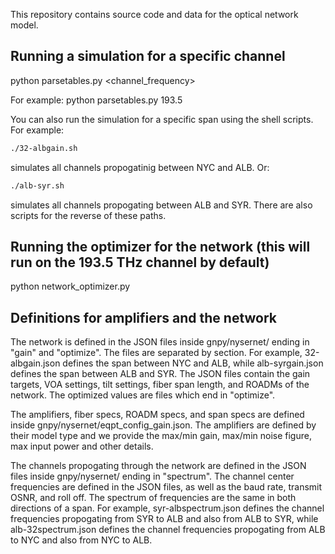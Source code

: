 This repository contains source code and data for the optical network model.

## Running a simulation for a specific channel

python parsetables.py <channel_frequency>

For example: python parsetables.py 193.5

You can also run the simulation for a specific span using the shell scripts. For example:

```bash
./32-albgain.sh
```

simulates all channels propogatinig between NYC and ALB. Or:

```bash
./alb-syr.sh
```

simulates all channels propogating between ALB and SYR. There are also scripts for the reverse of these paths.

## Running the optimizer for the network (this will run on the 193.5 THz channel by default)

python network_optimizer.py


## Definitions for amplifiers and the network

The network is defined in the JSON files inside gnpy/nysernet/ ending in "gain" and "optimize". The files are separated by section. For example, 32-albgain.json defines the span between NYC and ALB, while alb-syrgain.json defines the span between ALB and SYR. The JSON files contain the gain targets, VOA settings, tilt settings, fiber span length, and ROADMs of the network. The optimized values are files which end in "optimize".

The amplifiers, fiber specs, ROADM specs, and span specs are defined inside gnpy/nysernet/eqpt_config_gain.json. The amplifiers are defined by their model type and we provide the max/min gain, max/min noise figure, max input power and other details. 

The channels propogating through the network are defined in the JSON files inside gnpy/nysernet/ ending in "spectrum". The channel center frequencies are defined in the JSON files, as well as the baud rate, transmit OSNR, and roll off. The spectrum of frequencies are the same in both directions of a span. For example, syr-albspectrum.json defines the channel frequencies propogating from SYR to ALB and also from ALB to SYR, while alb-32spectrum.json defines the channel frequencies propogating from ALB to NYC and also from NYC to ALB.